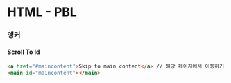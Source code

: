 # HTML - PBL

### 앵커

#### Scroll To Id

```html
<a href="#maincontent">Skip to main content</a> // 해당 페이지에서 이동하기
<main id="maincontent"></main>
```
